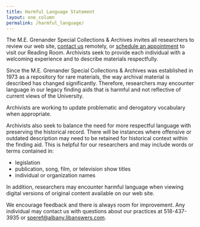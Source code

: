 ```yaml
---
title: Harmful Language Statement
layout: one_column
permalink: /harmful_language/
---
```


The M.E. Grenander Special Collections & Archives invites all researchers to review our web site, [contact us](https://albany.libwizard.com/f/contactus?i_have_a_questi=Special%20Collections%20%26%20Archives) remotely, or [schedule an appointment](https://archives.albany.edu/web/reference?visit) to visit our Reading Room. Archivists seek to provide each individual with a welcoming experience and to describe materials respectfully. 
 
Since the M.E. Grenander Special Collections & Archives was established in 1973 as a repository for rare materials, the way archival material is described has changed significantly. Therefore, researchers may encounter language in our legacy finding aids that is harmful and not reflective of current views of the University.
 
Archivists are working to update problematic and derogatory vocabulary when appropriate.

Archivists also seek to balance the need for more respectful language with preserving the historical record. There will be instances where offensive or outdated description may need to be retained for historical context within the finding aid. This is helpful for our researchers and may include words or terms contained in: 
 
* legislation  
* publication, song, film, or television show titles  
* individual or organization names 
 
In addition, researchers may encounter harmful language when viewing digital versions of original content available on our web site. 

We encourage feedback and there is always room for improvement. Any individual may contact us with questions about our practices at 518-437-3935 or [speref@albany.libanswers.com](mailto:speref@albany.libanswers.com).
